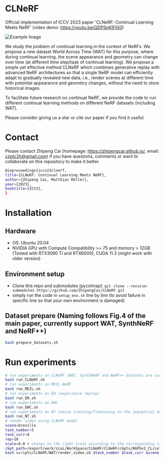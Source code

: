 # CLNeRF
Official implementation of ICCV 2023 paper 'CLNeRF: Continual Learning Meets NeRF' (video demo: https://youtu.be/QDPSpKIFlG0)

![Example Image](https://github.com/ZhipengCai/CLNeRF/blob/main/demo/teaser.png)

We study the problem of continual learning in the context of NeRFs. We propose a new dataset World Across Time (WAT) for this purpose, where during continual learning, the scene appearance and geometry can change over time (at different time step/task of continual learning). We propose a simple yet effective method CLNeRF which combines generative replay with advanced NeRF architectures so that a single NeRF model can efficiently adapt to gradually revealed new data, i.e., render scenes at different time with potential appearance and geometry changes, without the need to store historical images.

To facilitate future research on continual NeRF, we provide the code to run different continual learning methods on different NeRF datasets (including WAT).

Please consider giving us a star or cite our paper if you find it useful.

# Contact
Please contact Zhipeng Cai (homepage: https://zhipengcai.github.io/, email: czptc2h@gmail.com) if you have questions, comments or want to collaborate on this repository to make it better.

```bash
@inproceedings{iccv23clnerf,
title={CLNeRF: Continual Learning Meets NeRF},
author={Zhipeng Cai, Matthias Müller},
year={2023},
booktitle={ICCV},
}
```

# Installation

## Hardware

* OS: Ubuntu 20.04
* NVIDIA GPU with Compute Compatibility >= 75 and memory > 12GB (Tested with RTX3090 Ti and RTX6000), CUDA 11.3 (might work with older version)

## Environment setup
* Clone this repo and submodules (pycolmap): `git clone --recurse-submodules https://github.com/ZhipengCai/CLNeRF.git`
* simply run the code in `setup_env.sh` line by line (to avoid failure in specific line so that your own environment is damaged)

## Dataset prepare (Naming follows Fig.4 of the main paper, currently support WAT, SynthNeRF and NeRF++)

```bash
bash prepare_datasets.sh
```

# Run experiments

```bash
# run experiments on CLNeRF (WAT, SynthNeRF and NeRF++ datasets are currently supported)
bash run_CLNeRF.sh
# run experiments on MEIL-NeRF
bash run_MEIL.sh
# run experiments on ER (experience replay)
bash run_ER.sh
# run experiments on EWC 
bash run_EWC.sh
# run experiments on NT (naive training/finetuning on the sequential data)
bash run_NT.sh
# render video using CLNeRF model
scene=breville
task_number=5
task_curr=4
rep=10
scale=8.0 # change to the right scale according to the corresponding training script (scripts/NT/WAT/breville.sh)
ckpt_path=/export/work/zcai/WorkSpace/CLNeRF/CLNeRF/ckpts/NGPGv2_CL/colmap_ngpa_CLNerf/${scene}_10/epoch=19-v4.ckpt # change to your ckpt path
bash scripts/CLNeRF/WAT/render_video.sh $task_number $task_curr $scene $ckpt_path $rep $scale $render_fname
```
